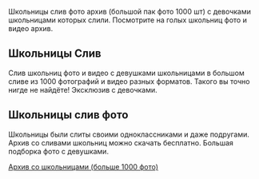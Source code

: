 <p>Школьницы слив фото архив (большой пак фото 1000 шт) с девочками школьницами которых слили. Посмотрите на голых школьниц фото и видео архив.</p>
<h2>Школьницы Слив</h2>
<p>Слив школьниц фото и видео с девушками школьницами в большом сливе из 1000 фотографий и видео разных форматов. Такого вы точно нигде не найдёте! Эксклюзив с девочками.</p>
<h2>Школьницы слив фото</h2>
<p>Школьницы были слиты своими одноклассниками и даже подругами. Архив со сливами школьниц можно скачать бесплатно. Большая подборка фото с девушками.</p>
<p><a href="https://basesfile.com/dWZrYmRkb2lpXzM4MDA2MA%3D%3D">Архив со школьницами (больше 1000 фото)</a></p>
